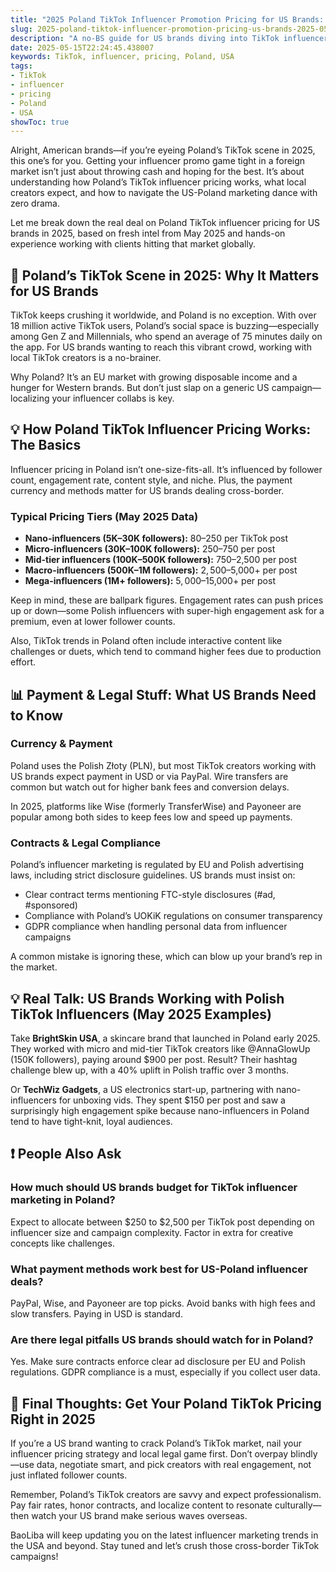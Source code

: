 ```yaml
---
title: "2025 Poland TikTok Influencer Promotion Pricing for US Brands: What You Need to Know"
slug: 2025-poland-tiktok-influencer-promotion-pricing-us-brands-2025-05-15
description: "A no-BS guide for US brands diving into TikTok influencer marketing in Poland in 2025. Real pricing, payment tips, legal pointers, and local insights to get your ROI right."
date: 2025-05-15T22:24:45.438007
keywords: TikTok, influencer, pricing, Poland, USA
tags:
- TikTok
- influencer
- pricing
- Poland
- USA
showToc: true
---
```


Alright, American brands—if you’re eyeing Poland’s TikTok scene in 2025, this one’s for you. Getting your influencer promo game tight in a foreign market isn’t just about throwing cash and hoping for the best. It’s about understanding how Poland’s TikTok influencer pricing works, what local creators expect, and how to navigate the US-Poland marketing dance with zero drama.

Let me break down the real deal on Poland TikTok influencer pricing for US brands in 2025, based on fresh intel from May 2025 and hands-on experience working with clients hitting that market globally.

## 📢 Poland’s TikTok Scene in 2025: Why It Matters for US Brands

TikTok keeps crushing it worldwide, and Poland is no exception. With over 18 million active TikTok users, Poland’s social space is buzzing—especially among Gen Z and Millennials, who spend an average of 75 minutes daily on the app. For US brands wanting to reach this vibrant crowd, working with local TikTok creators is a no-brainer.

Why Poland? It’s an EU market with growing disposable income and a hunger for Western brands. But don’t just slap on a generic US campaign—localizing your influencer collabs is key.

## 💡 How Poland TikTok Influencer Pricing Works: The Basics

Influencer pricing in Poland isn’t one-size-fits-all. It’s influenced by follower count, engagement rate, content style, and niche. Plus, the payment currency and methods matter for US brands dealing cross-border.

### Typical Pricing Tiers (May 2025 Data)

- **Nano-influencers (5K–30K followers):** $80–$250 per TikTok post  
- **Micro-influencers (30K–100K followers):** $250–$750 per post  
- **Mid-tier influencers (100K–500K followers):** $750–$2,500 per post  
- **Macro-influencers (500K–1M followers):** $2,500–$5,000+ per post  
- **Mega-influencers (1M+ followers):** $5,000–$15,000+ per post  

Keep in mind, these are ballpark figures. Engagement rates can push prices up or down—some Polish influencers with super-high engagement ask for a premium, even at lower follower counts.

Also, TikTok trends in Poland often include interactive content like challenges or duets, which tend to command higher fees due to production effort.

## 📊 Payment & Legal Stuff: What US Brands Need to Know

### Currency & Payment

Poland uses the Polish Złoty (PLN), but most TikTok creators working with US brands expect payment in USD or via PayPal. Wire transfers are common but watch out for higher bank fees and conversion delays.

In 2025, platforms like Wise (formerly TransferWise) and Payoneer are popular among both sides to keep fees low and speed up payments.

### Contracts & Legal Compliance

Poland’s influencer marketing is regulated by EU and Polish advertising laws, including strict disclosure guidelines. US brands must insist on:

- Clear contract terms mentioning FTC-style disclosures (#ad, #sponsored)  
- Compliance with Poland’s UOKiK regulations on consumer transparency  
- GDPR compliance when handling personal data from influencer campaigns  

A common mistake is ignoring these, which can blow up your brand’s rep in the market.

## 💡 Real Talk: US Brands Working with Polish TikTok Influencers (May 2025 Examples)

Take **BrightSkin USA**, a skincare brand that launched in Poland early 2025. They worked with micro and mid-tier TikTok creators like @AnnaGlowUp (150K followers), paying around $900 per post. Result? Their hashtag challenge blew up, with a 40% uplift in Polish traffic over 3 months.

Or **TechWiz Gadgets**, a US electronics start-up, partnering with nano-influencers for unboxing vids. They spent $150 per post and saw a surprisingly high engagement spike because nano-influencers in Poland tend to have tight-knit, loyal audiences.

## ❗ People Also Ask

### How much should US brands budget for TikTok influencer marketing in Poland?

Expect to allocate between $250 to $2,500 per TikTok post depending on influencer size and campaign complexity. Factor in extra for creative concepts like challenges.

### What payment methods work best for US-Poland influencer deals?

PayPal, Wise, and Payoneer are top picks. Avoid banks with high fees and slow transfers. Paying in USD is standard.

### Are there legal pitfalls US brands should watch for in Poland?

Yes. Make sure contracts enforce clear ad disclosure per EU and Polish regulations. GDPR compliance is a must, especially if you collect user data.

## 📢 Final Thoughts: Get Your Poland TikTok Pricing Right in 2025

If you’re a US brand wanting to crack Poland’s TikTok market, nail your influencer pricing strategy and local legal game first. Don’t overpay blindly—use data, negotiate smart, and pick creators with real engagement, not just inflated follower counts.

Remember, Poland’s TikTok creators are savvy and expect professionalism. Pay fair rates, honor contracts, and localize content to resonate culturally—then watch your US brand make serious waves overseas.

BaoLiba will keep updating you on the latest influencer marketing trends in the USA and beyond. Stay tuned and let’s crush those cross-border TikTok campaigns!